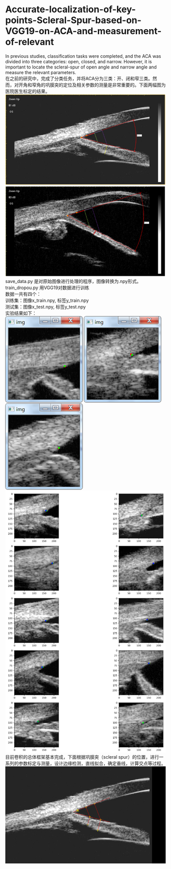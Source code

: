 # Accurate-localization-of-key-points-Scleral-Spur-based-on-VGG19-on-ACA-and-measurement-of-relevant
In previous studies, classification tasks were completed, and the ACA was divided into three categories: open, closed, and narrow. However, it is important to locate the scleral-spur of open angle and narrow angle  and measure the relevant parameters.  
在之前的研究中，完成了分类任务，并将ACA分为三类：开、闭和窄三类。然而，对开角和窄角的巩膜突的定位及相关参数的测量是非常重要的。下面两幅图为医院医生标定的结果。    
![image](https://github.com/1579477793/Accurate-localization-of-key-points-Scleral-Spur-based-on-VGG19-on-ACA-and-measurement-of-relevant/blob/master/results/sample1.png)  
![image](https://github.com/1579477793/Accurate-localization-of-key-points-Scleral-Spur-based-on-VGG19-on-ACA-and-measurement-of-relevant/blob/master/results/sample2.png)  
save_data.py 是对原始图像进行处理的程序，图像转换为.npy形式。 
train_dropou.py 用VGG19对数据进行训练  
数据一共有四个：  
训练集：图像x_train.npy, 标签y_train.npy  
测试集：图像x_test.npy, 标签y_test.npy  
实验结果如下：  
![image](https://github.com/1579477793/Accurate-localization-of-key-points-Scleral-Spur-based-on-VGG19-on-ACA-and-measurement-of-relevant/blob/master/results/1.png)
![image](https://github.com/1579477793/Accurate-localization-of-key-points-Scleral-Spur-based-on-VGG19-on-ACA-and-measurement-of-relevant/blob/master/results/2.png)
![image](https://github.com/1579477793/Accurate-localization-of-key-points-Scleral-Spur-based-on-VGG19-on-ACA-and-measurement-of-relevant/blob/master/results/3.png)
![image](https://github.com/1579477793/Accurate-localization-of-key-points-Scleral-Spur-based-on-VGG19-on-ACA-and-measurement-of-relevant/blob/master/results/4.png)  
目前卷积的总体框架基本完成，下面根据巩膜突（scleral spur）的位置，进行一系列的参数标定与测量，设计边缘检测，直线拟合，确定垂线，计算交点等过程。  
![image](https://github.com/1579477793/Accurate-localization-of-key-points-Scleral-Spur-based-on-VGG19-on-ACA-and-measurement-of-relevant/blob/master/results/6.png)
